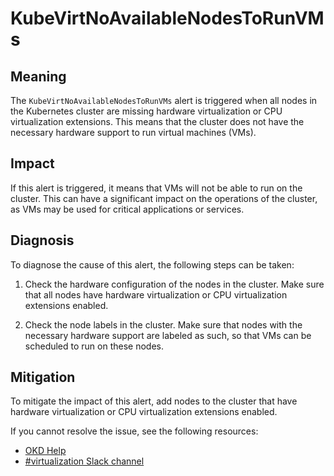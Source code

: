 # KubeVirtNoAvailableNodesToRunVMs

## Meaning

The `KubeVirtNoAvailableNodesToRunVMs` alert is triggered when all nodes in the
Kubernetes cluster are missing hardware virtualization or CPU virtualization
extensions. This means that the cluster does not have the necessary hardware
support to run virtual machines (VMs).

## Impact

If this alert is triggered, it means that VMs will not be able to run on the
cluster. This can have a significant impact on the operations of the cluster, as
VMs may be used for critical applications or services.

## Diagnosis

To diagnose the cause of this alert, the following steps can be taken:

1. Check the hardware configuration of the nodes in the cluster. Make sure that
all nodes have hardware virtualization or CPU virtualization extensions
enabled.

2. Check the node labels in the cluster. Make sure that nodes with the necessary
hardware support are labeled as such, so that VMs can be scheduled to run on
these nodes.

## Mitigation

To mitigate the impact of this alert, add nodes to the cluster that have
hardware virtualization or CPU virtualization extensions enabled.

<!--DS: If you cannot resolve the issue, log in to the
link:https://access.redhat.com[Customer Portal] and open a support case,
attaching the artifacts gathered during the diagnosis procedure.-->
<!--USstart-->
If you cannot resolve the issue, see the following resources:

- [OKD Help](https://www.okd.io/help/)
- [#virtualization Slack channel](https://kubernetes.slack.com/channels/virtualization)
<!--USend-->
